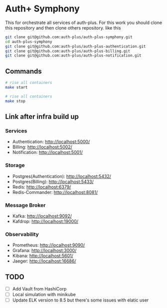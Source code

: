# Auth+ Symphony

This for orchestrate all services of auth-plus. For this work you should clone this repository and then clone others repository. like this

```bash
git clone git@github.com:auth-plus/auth-plus-symphony.git
cd auth-plus-symphony
git clone git@github.com:auth-plus/auth-plus-authentication.git
git clone git@github.com:auth-plus/auth-plus-billing.git
git clone git@github.com:auth-plus/auth-plus-notification.git
```

## Commands

```bash
# rise all containers
make start

# rise all containers
make stop
```

## Link after infra build up

### Services

- Authentication: <http://localhost:5000/>
- Billing: <http://localhost:5002/>
- Notification: <http://localhost:5001/>

### Storage

- Postgres(Authentication): <http://localhost:5432/>
- Postgres(Billing): <http://localhost:5433/>
- Redis: <http://localhost:6379/>
- Redis-Commander: <http://localhost:8081/>

### Message Broker

- Kafka: <http://localhost:9092/>
- Kafdrop: <http://localhost:19000/>

### Observability

- Prometheus: <http://localhost:9090/>
- Grafana: <http://localhost:3000/>
- Kibana: <http://localhost:5601/>
- Jaeger: <http://localhost:16686/>

## TODO

- [ ] Add Vault from HashiCorp
- [ ] Local simulation with minikube
- [ ] Update ELK version to 8.5 but there's some issues with elatic user
